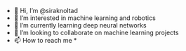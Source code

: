 - 👋 Hi, I’m @siraknoltad
- 👀 I’m interested in machine learning and robotics
- 🌱 I’m currently learning deep neural networks
- 💞️ I’m looking to collaborate on machine learning projects
- 📫 How to reach me *

<!---
siraknoltad/siraknoltad is a ✨ special ✨ repository because its `README.md` (this file) appears on your GitHub profile.
You can click the Preview link to take a look at your changes.
--->
